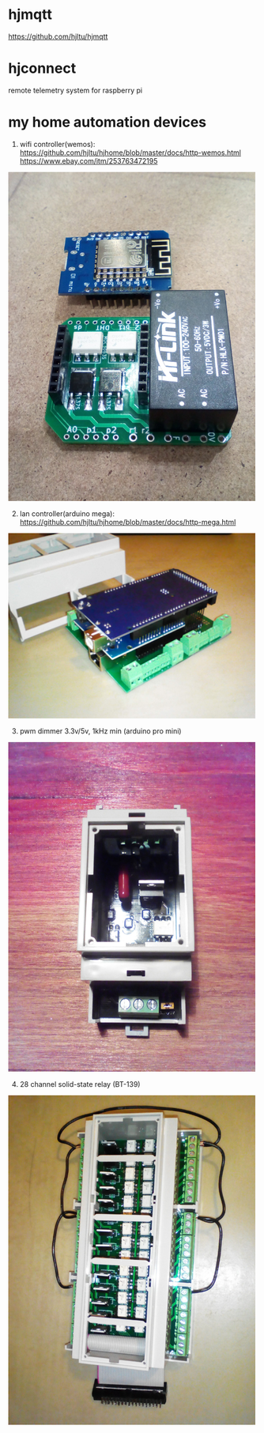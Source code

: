 # hjmqtt
https://github.com/hjltu/hjmqtt

# hjconnect
remote telemetry system  for raspberry pi

# my home automation devices
1. wifi controller(wemos): https://github.com/hjltu/hjhome/blob/master/docs/http-wemos.html
<br>https://www.ebay.com/itm/253763472195
<img src="img/wemos.jpg" width="500">

2. lan controller(arduino mega): https://github.com/hjltu/hjhome/blob/master/docs/http-mega.html
<img src="img/mega.jpg" width="500">

3. pwm dimmer 3.3v/5v, 1kHz min (arduino pro mini)
<img src="img/pwm-dimmer.jpg" width="500">

4. 28 channel solid-state relay (BT-139)
<img src="img/28-channel.jpg" width="500">

